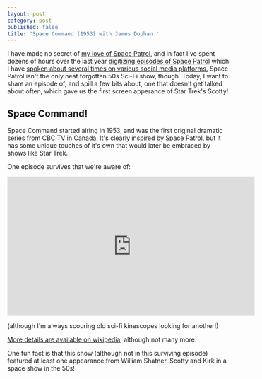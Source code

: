 ```yaml
---
layout: post
category: post
published: false
title: 'Space Command (1953) with James Doohan '
---
```

I have made no secret of [my love of Space Patrol](http://ajroach42.com/space-patrol-1950/), and in fact I've spent dozens of hours over the last year [digitizing episodes of Space Patrol](https://twitter.com/ajroach42/status/1415849218066026499) which I have [spoken about several times on various social media platforms.](https://twitter.com/ajroach42/status/1415849218066026499) Space Patrol isn't the only neat forgotten 50s Sci-Fi show, though. Today, I want to share an episode of, and spill a few bits about, one that doesn't get talked about often, which gave us the first screen apperance of Star Trek's Scotty! 

## Space Command! 

Space Command started airing in 1953, and was the first original dramatic series from CBC TV in Canada. It's clearly inspired by Space Patrol, but it has some unique touches of it's own that would later be embraced by shows like Star Trek. 

One episode survives that we're aware of: 

<iframe width="560" height="315" sandbox="allow-same-origin allow-scripts allow-popups" src="https://mountaintown.video/videos/embed/413c4159-5587-462e-9347-4addfe393909" frameborder="0" allowfullscreen></iframe>

(although I'm always scouring old sci-fi kinescopes looking for another!) 

[More details are available on wikipedia](https://en.wikipedia.org/wiki/Space_Command_(TV_series)), although not many more. 

One fun fact is that this show (although not in this surviving episode) featured at least one appearance from William Shatner. Scotty and Kirk in a space show in the 50s! 





